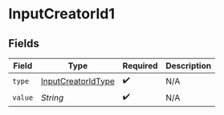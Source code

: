 # InputCreatorId1


## Fields

| Field                                                               | Type                                                                | Required                                                            | Description                                                         |
| ------------------------------------------------------------------- | ------------------------------------------------------------------- | ------------------------------------------------------------------- | ------------------------------------------------------------------- |
| `type`                                                              | [InputCreatorIdType](../../models/components/InputCreatorIdType.md) | :heavy_check_mark:                                                  | N/A                                                                 |
| `value`                                                             | *String*                                                            | :heavy_check_mark:                                                  | N/A                                                                 |